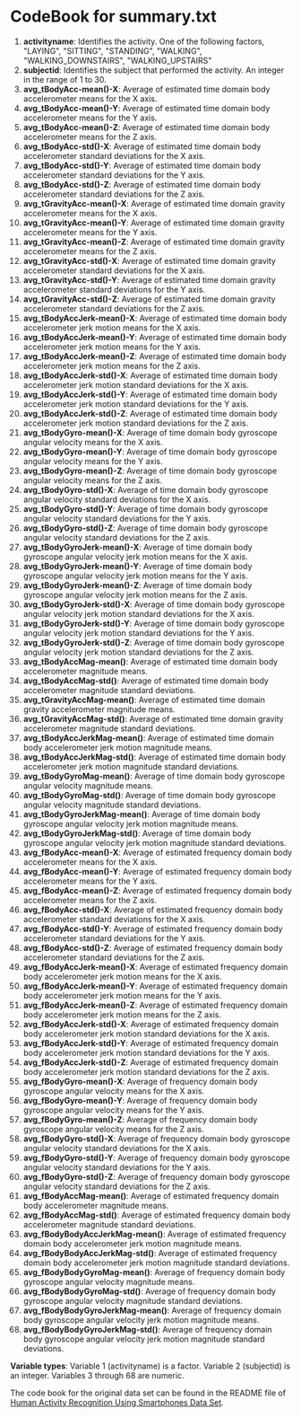 # CodeBook for summary.txt

1. **activityname**: Identifies the activity. One of the following factors, "LAYING", "SITTING", "STANDING", "WALKING", "WALKING_DOWNSTAIRS", "WALKING_UPSTAIRS"
1. **subjectid**: Identifies the subject that performed the activity. An integer in the range of 1 to 30.
1. **avg_tBodyAcc-mean()-X**: Average of estimated time domain body accelerometer means for the X axis.
1. **avg_tBodyAcc-mean()-Y**: Average of estimated time domain body accelerometer means for the Y axis.
1. **avg_tBodyAcc-mean()-Z**: Average of estimated time domain body accelerometer means for the Z axis.
1. **avg_tBodyAcc-std()-X**: Average of estimated time domain body accelerometer standard deviations for the X axis.
1. **avg_tBodyAcc-std()-Y**: Average of estimated time domain body accelerometer standard deviations for the Y axis.
1. **avg_tBodyAcc-std()-Z**: Average of estimated time domain body accelerometer standard deviations for the Z axis.
1. **avg_tGravityAcc-mean()-X**: Average of estimated time domain gravity accelerometer means for the X axis.
1. **avg_tGravityAcc-mean()-Y**: Average of estimated time domain gravity accelerometer means for the Y axis.
1. **avg_tGravityAcc-mean()-Z**: Average of estimated time domain gravity accelerometer means for the Z axis.
1. **avg_tGravityAcc-std()-X**: Average of estimated time domain gravity accelerometer standard deviations for the X axis.
1. **avg_tGravityAcc-std()-Y**: Average of estimated time domain gravity accelerometer standard deviations for the Y axis.
1. **avg_tGravityAcc-std()-Z**: Average of estimated time domain gravity accelerometer standard deviations for the Z axis.
1. **avg_tBodyAccJerk-mean()-X**: Average of estimated time domain body accelerometer jerk motion means for the X axis.
1. **avg_tBodyAccJerk-mean()-Y**: Average of estimated time domain body accelerometer jerk motion means for the Y axis.
1. **avg_tBodyAccJerk-mean()-Z**: Average of estimated time domain body accelerometer jerk motion means for the Z axis.
1. **avg_tBodyAccJerk-std()-X**: Average of estimated time domain body accelerometer jerk motion standard deviations for the X axis.
1. **avg_tBodyAccJerk-std()-Y**: Average of estimated time domain body accelerometer jerk motion standard deviations for the Y axis.
1. **avg_tBodyAccJerk-std()-Z**: Average of estimated time domain body accelerometer jerk motion standard deviations for the Z axis.
1. **avg_tBodyGyro-mean()-X**: Average of time domain body gyroscope angular velocity means for the X axis.
1. **avg_tBodyGyro-mean()-Y**: Average of time domain body gyroscope angular velocity means for the Y axis.
1. ****avg_tBodyGyro-mean()-Z****: Average of time domain body gyroscope angular velocity means for the Z axis.
1. **avg_tBodyGyro-std()-X**: Average of time domain body gyroscope angular velocity standard deviations for the X axis.
1. **avg_tBodyGyro-std()-Y**: Average of time domain body gyroscope angular velocity standard deviations for the Y axis.
1. **avg_tBodyGyro-std()-Z**: Average of time domain body gyroscope angular velocity standard deviations for the Z axis.
1. **avg_tBodyGyroJerk-mean()-X**: Average of time domain body gyroscope angular velocity jerk motion means for the X axis.
1. **avg_tBodyGyroJerk-mean()-Y**: Average of time domain body gyroscope angular velocity jerk motion means for the Y axis.
1. **avg_tBodyGyroJerk-mean()-Z**: Average of time domain body gyroscope angular velocity jerk motion means for the Z axis.
1. **avg_tBodyGyroJerk-std()-X**: Average of time domain body gyroscope angular velocity jerk motion standard deviations for the X axis.
1. **avg_tBodyGyroJerk-std()-Y**: Average of time domain body gyroscope angular velocity jerk motion standard deviations for the Y axis.
1. **avg_tBodyGyroJerk-std()-Z**: Average of time domain body gyroscope angular velocity jerk motion standard deviations for the Z axis.
1. **avg_tBodyAccMag-mean()**: Average of estimated time domain body accelerometer magnitude means.
1. **avg_tBodyAccMag-std()**: Average of estimated time domain body accelerometer magnitude standard deviations.
1. **avg_tGravityAccMag-mean()**: Average of estimated time domain gravity accelerometer magnitude means.
1. **avg_tGravityAccMag-std()**: Average of estimated time domain gravity accelerometer magnitude standard deviations.
1. **avg_tBodyAccJerkMag-mean()**: Average of estimated time domain body accelerometer jerk motion magnitude means.
1. **avg_tBodyAccJerkMag-std()**: Average of estimated time domain body accelerometer jerk motion magnitude standard deviations.
1. **avg_tBodyGyroMag-mean()**: Average of time domain body gyroscope angular velocity magnitude means.
1. **avg_tBodyGyroMag-std()**: Average of time domain body gyroscope angular velocity magnitude standard deviations.
1. **avg_tBodyGyroJerkMag-mean()**: Average of time domain body gyroscope angular velocity jerk motion magnitude means.
1. **avg_tBodyGyroJerkMag-std()**: Average of time domain body gyroscope angular velocity jerk motion magnitude standard deviations.
1. **avg_fBodyAcc-mean()-X**: Average of estimated frequency domain body accelerometer means for the X axis.
1. **avg_fBodyAcc-mean()-Y**: Average of estimated frequency domain body accelerometer means for the Y axis.
1. **avg_fBodyAcc-mean()-Z**: Average of estimated frequency domain body accelerometer means for the Z axis.
1. **avg_fBodyAcc-std()-X**: Average of estimated frequency domain body accelerometer standard deviations for the X axis.
1. **avg_fBodyAcc-std()-Y**: Average of estimated frequency domain body accelerometer standard deviations for the Y axis.
1. **avg_fBodyAcc-std()-Z**: Average of estimated frequency domain body accelerometer standard deviations for the Z axis.
1. **avg_fBodyAccJerk-mean()-X**: Average of estimated frequency domain body accelerometer jerk motion means for the X axis.
1. **avg_fBodyAccJerk-mean()-Y**: Average of estimated frequency domain body accelerometer jerk motion means for the Y axis.
1. **avg_fBodyAccJerk-mean()-Z**: Average of estimated frequency domain body accelerometer jerk motion means for the Z axis.
1. **avg_fBodyAccJerk-std()-X**: Average of estimated frequency domain body accelerometer jerk motion standard deviations for the X axis.
1. **avg_fBodyAccJerk-std()-Y**: Average of estimated frequency domain body accelerometer jerk motion standard deviations for the Y axis.
1. **avg_fBodyAccJerk-std()-Z**: Average of estimated frequency domain body accelerometer jerk motion standard deviations for the Z axis.
1. **avg_fBodyGyro-mean()-X**: Average of frequency domain body gyroscope angular velocity means for the X axis.
1. **avg_fBodyGyro-mean()-Y**: Average of frequency domain body gyroscope angular velocity means for the Y axis.
1. **avg_fBodyGyro-mean()-Z**: Average of frequency domain body gyroscope angular velocity means for the Z axis.
1. **avg_fBodyGyro-std()-X**: Average of frequency domain body gyroscope angular velocity standard deviations for the X axis.
1. **avg_fBodyGyro-std()-Y**: Average of frequency domain body gyroscope angular velocity standard deviations for the Y axis.
1. **avg_fBodyGyro-std()-Z**: Average of frequency domain body gyroscope angular velocity standard deviations for the Z axis.
1. **avg_fBodyAccMag-mean()**: Average of estimated frequency domain body accelerometer magnitude means.
1. **avg_fBodyAccMag-std()**: Average of estimated frequency domain body accelerometer magnitude standard deviations.
1. **avg_fBodyBodyAccJerkMag-mean()**: Average of estimated frequency domain body accelerometer jerk motion magnitude means.
1. **avg_fBodyBodyAccJerkMag-std()**: Average of estimated frequency domain body accelerometer jerk motion magnitude standard deviations.
1. **avg_fBodyBodyGyroMag-mean()**: Average of frequency domain body gyroscope angular velocity magnitude means.
1. **avg_fBodyBodyGyroMag-std()**: Average of frequency domain body gyroscope angular velocity magnitude standard deviations.
1. **avg_fBodyBodyGyroJerkMag-mean()**: Average of frequency domain body gyroscope angular velocity jerk motion magnitude means.
1. **avg_fBodyBodyGyroJerkMag-std()**: Average of frequency domain body gyroscope angular velocity jerk motion magnitude standard deviations.

**Variable types**: Variable 1 (activityname) is a factor. Variable 2 (subjectid) is an integer. Variables 3 through 68 are numeric.

The code book for the original data set can be found in the README file of [Human Activity Recognition Using Smartphones Data Set](http://archive.ics.uci.edu/ml/datasets/Human+Activity+Recognition+Using+Smartphones).
